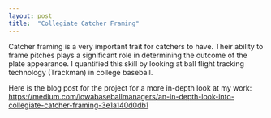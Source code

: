 ```yaml
---
layout: post
title:  "Collegiate Catcher Framing"
---
```


Catcher framing is a very important trait for catchers to have. Their ability to frame pitches plays a significant role in determining the outcome of the plate appearance. I quantified this skill by looking at ball flight tracking technology (Trackman) in college baseball.

Here is the blog post for the project for a more in-depth look at my work: https://medium.com/iowabaseballmanagers/an-in-depth-look-into-collegiate-catcher-framing-3e1a140d0db1
